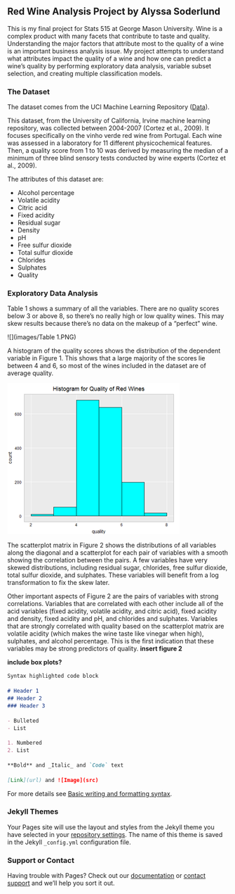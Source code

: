 ## Red Wine Analysis Project by Alyssa Soderlund

This is my final project for Stats 515 at George Mason University. 
Wine is a complex product with many facets that contribute to taste and quality. Understanding the major factors that attribute most to the quality of a wine is an important business analysis issue. My project attempts to understand what attributes impact the quality of a wine and how one can predict a wine’s quality by performing exploratory data analysis, variable subset selection, and creating multiple classification models. 

### The Dataset
The dataset comes from the UCI Machine Learning Repository ([Data](https://archive.ics.uci.edu/ml/datasets/Wine+Quality)). 

This dataset, from the University of California, Irvine machine learning repository, was collected between 2004-2007 (Cortez et al., 2009). It focuses specifically on the vinho verde red wine from Portugal. Each wine was assessed in a laboratory for 11 different physicochemical features. Then, a quality score from 1 to 10 was derived by measuring the median of a minimum of three blind sensory tests conducted by wine experts (Cortez et al., 2009). 

The attributes of this dataset are: 
- Alcohol percentage
- Volatile acidity 
- Citric acid
- Fixed acidity
- Residual sugar
- Density
- pH
- Free sulfur dioxide 
- Total sulfur dioxide
- Chlorides
- Sulphates
- Quality

### Exploratory Data Analysis
Table 1 shows a summary of all the variables. There are no quality scores below 3 or above 8, so there’s no really high or low quality wines. This may skew results because there’s no data on the makeup of a “perfect” wine. 

![](images/Table 1.PNG)

A histogram of the quality scores shows the distribution of the dependent variable in Figure 1. This shows that a large majority of the scores lie between 4 and 6, so most of the wines included in the dataset are of average quality.

![](https://github.com/asoderlund/WineAnalysis/blob/gh-pages/images/fig1.png)

The scatterplot matrix in Figure 2 shows the distributions of all variables along the diagonal and a scatterplot for each pair of variables with a smooth showing the correlation between the pairs. A few variables have very skewed distributions, including residual sugar, chlorides, free sulfur dioxide, total sulfur dioxide, and sulphates. These variables will benefit from a log transformation to fix the skew later. 

Other important aspects of Figure 2 are the pairs of variables with strong correlations. Variables that are correlated with each other include all of the acid variables (fixed acidity, volatile acidity, and citric acid), fixed acidity and density, fixed acidity and pH, and chlorides and sulphates. Variables that are strongly correlated with quality based on the scatterplot matrix are volatile acidity (which makes the wine taste like vinegar when high), sulphates, and alcohol percentage. This is the first indication that these variables may be strong predictors of quality.
**insert figure 2**

**include box plots?**


```markdown
Syntax highlighted code block

# Header 1
## Header 2
### Header 3

- Bulleted
- List

1. Numbered
2. List

**Bold** and _Italic_ and `Code` text

[Link](url) and ![Image](src)
```

For more details see [Basic writing and formatting syntax](https://docs.github.com/en/github/writing-on-github/getting-started-with-writing-and-formatting-on-github/basic-writing-and-formatting-syntax).

### Jekyll Themes

Your Pages site will use the layout and styles from the Jekyll theme you have selected in your [repository settings](https://github.com/asoderlund/WineAnalysis/settings/pages). The name of this theme is saved in the Jekyll `_config.yml` configuration file.

### Support or Contact

Having trouble with Pages? Check out our [documentation](https://docs.github.com/categories/github-pages-basics/) or [contact support](https://support.github.com/contact) and we’ll help you sort it out.
